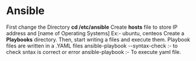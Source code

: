 # Ansible
First change the Directory **cd /etc/ansible** 
Create **hosts** file to store IP address and [name of Operating Systems] Ex:- ubuntu, centeos
Create a **Playbooks** directory. Then, start writing a files and execute them.
Playbook files are written in a .YAML files
ansible-playbook <file name> --syntax-check   :- to check sntax is correct or error
ansible-playbook <file name>   :- To execute yaml file.
